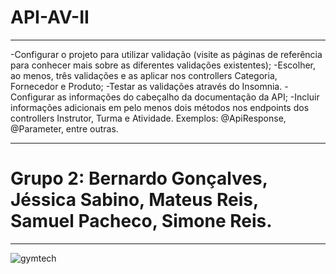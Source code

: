 # API-AV-II

<hr>

-Configurar o projeto para utilizar validação (visite as páginas de referência para conhecer mais sobre as diferentes validações existentes);
-Escolher, ao menos, três validações e as aplicar nos controllers Categoria, Fornecedor e Produto;
-Testar as validações através do Insomnia.
-Configurar as informações do cabeçalho da documentação da API;
-Incluir informações adicionais em pelo menos dois métodos nos endpoints dos controllers Instrutor, Turma e Atividade. Exemplos: @ApiResponse, @Parameter, entre outras.

<hr>

# Grupo 2: Bernardo Gonçalves, Jéssica Sabino, Mateus Reis, Samuel Pacheco, Simone Reis.

<hr>

![gymtech](https://user-images.githubusercontent.com/87822546/171026544-bfb4db09-4d72-4593-b642-cba7cfc03cf4.jpg)

